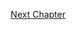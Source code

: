 <p align="right">
   <a href="../4.%20Blockchain%20Platforms/4.1%20Permissioned%20Blockchains/4.1.1%20Hyperledger.md">Next Chapter</a>
</p>
